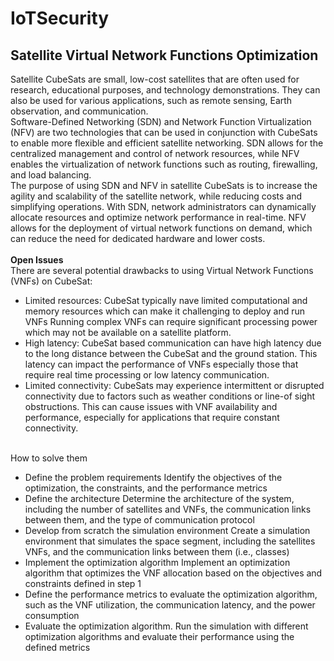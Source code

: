 # IoTSecurity
## Satellite Virtual Network Functions Optimization
Satellite CubeSats are small, low-cost satellites that are often used for research, educational purposes, and technology demonstrations. They can also be used for various applications, such as remote sensing, Earth observation, and communication.
<br>Software-Defined Networking (SDN) and Network Function Virtualization (NFV) are two technologies that can be used in conjunction with CubeSats to enable more flexible and efficient satellite networking. SDN allows for the centralized management and control of network resources, while NFV enables the virtualization of network functions such as routing, firewalling, and load balancing.
<br>The purpose of using SDN and NFV in satellite CubeSats is to increase the agility and scalability of the satellite network, while reducing costs and simplifying operations. With SDN, network administrators can dynamically allocate resources and optimize network performance in real-time. NFV allows for the deployment of virtual network functions on demand, which can reduce the need for dedicated hardware and lower costs.
<br><br>
**Open Issues**
<br>
There are several potential drawbacks to using Virtual Network Functions (VNFs) on CubeSat:
<ul>
    <li>Limited resources: CubeSat typically nave limited computational and memory resources which can make it challenging to deploy and run VNFs Running complex VNFs can require significant processing power which may not be available on a satellite platform.</li>
    <li>High latency: CubeSat based communication can have high latency due to the long distance between the CubeSat and the ground station. This latency can impact the performance of VNFs especially those that require real time processing or low latency communication.</li>
    <li>Limited connectivity: CubeSats may experience intermittent or disrupted connectivity due to factors such as weather conditions or line-of sight obstructions. This can cause issues with VNF availability and performance, especially for applications that require constant connectivity.</li>
</ul>
<br>
How to solve them
<br>
<ul>
    <li>Define the problem requirements Identify the objectives of the optimization, the constraints, and the performance metrics</li>
    <li>Define the architecture Determine the architecture of the system, including the number of satellites and VNFs, the communication links between them, and the type of communication protocol</li>
    <li>Develop from scratch the simulation environment Create a simulation environment that simulates the space segment, including the satellites VNFs, and the communication links between them (i.e., classes)</li>
    <li>Implement the optimization algorithm Implement an optimization algorithm that optimizes the VNF allocation based on the objectives and constraints defined in step 1</li>
    <li>Define the performance metrics to evaluate the optimization algorithm, such as the VNF utilization, the communication latency, and the power consumption</li>
    <li>Evaluate the optimization algorithm. Run the simulation with different optimization algorithms and evaluate their performance using the defined metrics</li>
</ul>